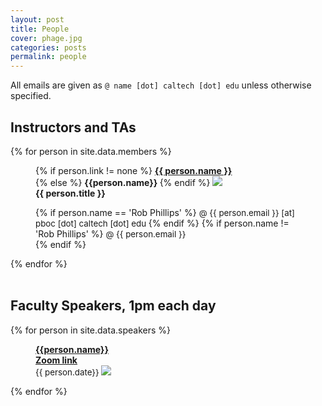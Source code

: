 ```yaml
---
layout: post
title: People
cover: phage.jpg
categories: posts
permalink: people
---
```


All emails are given as `@ name [dot] caltech [dot] edu` unless otherwise specified.

## Instructors and TAs
{% for person in site.data.members %}
<div id="person-im">
<figure>

{% if person.link != none %}
<b> <a href="{{person.link}}">{{ person.name }}</a></b><br/>
{% else %}
<b> {{person.name}} </b>
{% endif %}
<img src="{{ site.baseurl }}/images/people/{{ person.image }}"><br />
<b>{{ person.title }} </b>
<figcaption>
{% if person.name == 'Rob Phillips' %}
<span style="font-size: 10pt;"> @ {{ person.email }} [at] pboc [dot] caltech [dot] edu </span>
{% endif %}
{% if person.name != 'Rob Phillips' %}
<span style="font-size: 10pt;"> @ {{ person.email }} </span><br />
{% endif %}
<span class="stretch"></span>
</figcaption>
</figure>
</div>
{% endfor %}
<br/>
<br/>


## Faculty Speakers, 1pm each day

{% for person in site.data.speakers %}
<div id="person-im">
<figure>
<b><a href="{{person.link}}">{{person.name}}</a></b><br/>
<b><a href="{{person.zoom}}">Zoom link</a></b><br/>
<span style="font-size: 10pt;">  {{ person.date}} </span>
<img src="{{site.baseurl}}/images/people/{{person.image}}"><br/>
</figure>
</div>
{% endfor %}
